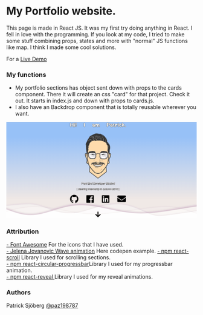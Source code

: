 
# **My Portfolio website.**
This page is made in React JS. It was my first try doing anything in React. I fell in love with the programming. If you look at my code, I tried to make some stuff combining props, states and more with "normal" JS functions like map. I think I made some cool solutions.
<p> For a <a href="http://www.patricksjobergportfolio.se" target="_blank">Live Demo</a> </p>

### My functions
* My portfolio sections has object sent down with props to the cards component. There it will create an css "card" for that project. Check it out. It starts in index.js and down with props to cards.js.
* I also have an Backdrop component that is totally reusable wherever you want.

![Alt text](/src/components/pics/portfoliogif.gif "My Portfolio page")

### Attribution
<a href="https://fontawesome.com/">- Font Awesome</a> For the icons that I have used.<br>
<a href="https://codepen.io/plavookac/pen/QMwObb">- Jelena Jovanovic Wave animation</a> Here codepen example.
<a href="https://www.npmjs.com/package/react-scroll">- npm react-scroll</a> Library I used for scrolling sections.<br>
<a href="https://www.npmjs.com/package/react-circular-progressbar">- npm react-circular-progressbar</a>Library I used for my progressbar animation.<br>
<a href="https://www.npmjs.com/package/reveal">- npm react-reveal </a>Library I used for my reveal animations.<br>

### Authors
Patrick Sjöberg <a href="https://github.com/paz198787">@paz198787</a> <br>
